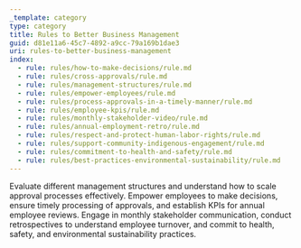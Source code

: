 ```yaml
---
_template: category
type: category
title: Rules to Better Business Management
guid: d81e11a6-45c7-4892-a9cc-79a169b1dae3
uri: rules-to-better-business-management
index:
  - rule: rules/how-to-make-decisions/rule.md
  - rule: rules/cross-approvals/rule.md
  - rule: rules/management-structures/rule.md
  - rule: rules/empower-employees/rule.md
  - rule: rules/process-approvals-in-a-timely-manner/rule.md
  - rule: rules/employee-kpis/rule.md
  - rule: rules/monthly-stakeholder-video/rule.md
  - rule: rules/annual-employment-retro/rule.md
  - rule: rules/respect-and-protect-human-labor-rights/rule.md
  - rule: rules/support-community-indigenous-engagement/rule.md
  - rule: rules/commitment-to-health-and-safety/rule.md
  - rule: rules/best-practices-environmental-sustainability/rule.md
---
```


Evaluate different management structures and understand how to scale approval processes effectively. Empower employees to make decisions, ensure timely processing of approvals, and establish KPIs for annual employee reviews. Engage in monthly stakeholder communication, conduct retrospectives to understand employee turnover, and commit to health, safety, and environmental sustainability practices.
